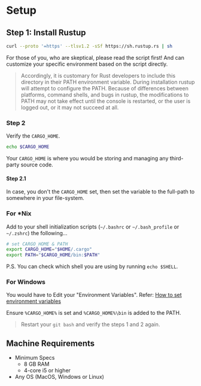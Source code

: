 # Setup

## Step 1: Install Rustup

```bash
curl --proto '=https' --tlsv1.2 -sSf https://sh.rustup.rs | sh
```

For those of you, who are skeptical, please read the script first! And can customize your specific environment based on the script directly.

> Accordingly, it is customary for Rust developers to include this directory in their PATH environment variable. During installation rustup will attempt to configure the PATH. Because of differences between platforms, command shells, and bugs in rustup, the modifications to PATH may not take effect until the console is restarted, or the user is logged out, or it may not succeed at all.

### Step 2

Verify the `CARGO_HOME`.

```bash
echo $CARGO_HOME
```

Your `CARGO_HOME` is where you would be storing and managing any third-party source code.

#### Step 2.1

In case, you don't the `CARGO_HOME` set, then set the variable to the full-path to somewhere in your file-system.

### For *Nix

Add to your shell initialization scripts (`~/.bashrc` or `~/.bash_profile` or `~/.zshrc`) the following...

```bash
# set CARGO_HOME & PATH
export CARGO_HOME="$HOME/.cargo"
export PATH="$CARGO_HOME/bin:$PATH"
```

P.S. You can check which shell you are using by running `echo $SHELL`.

### For Windows

You would have to Edit your "Environment Variables". Refer: [How to set environment variables](https://support.shotgunsoftware.com/hc/en-us/articles/114094235653-Setting-global-environment-variables-on-Windows#:~:text=Windows%207,to%20edit%2C%20and%20click%20Edit.)

Ensure `%CARGO_HOME%` is set and `%CARGO_HOME%\bin` is added to the PATH.

> Restart your `git bash` and verify the steps 1 and 2 again.

## Machine Requirements

- Minimum Specs
  - 8 GB RAM
  - 4-core i5 or higher
- Any OS (MacOS, Windows or Linux)
